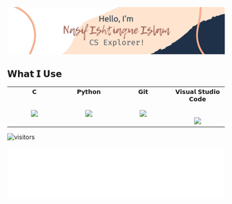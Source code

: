 <img alt="Hello, I'm Nasif. " src="https://raw.githubusercontent.com/oii-nasif/oii-nasif/master/images/header.jpg"> 


<!-- Current Projects
<div><p>The projects I am currently working on: </p></div>
[![ReadMe Card](https://github-readme-stats.vercel.app/api/pin/?username=oii-nasif&repo=reponame)](repo link)
[![ReadMe Card](https://github-readme-stats.vercel.app/api/pin/?username=oii-nasif&repo=reponame)](repo link)
<br />


<a href="https://github.com/oii-nasif/github-readme-stats">
  <img align="center" src="https://github-readme-stats.vercel.app/api?username=oii-nasif&show_icons=true&line_height=27" alt="Nasif's github stats" />
</a>
<!-- Visitors deactivated 
<p align="center"> 
  Visitor count<br>
  <img src="https://profile-counter.glitch.me/oii-nasif/count.svg" />
</p>
-->

## 𝗪𝗵𝗮𝘁 𝗜 𝗨𝘀𝗲

<table>
  <tbody>
    <tr valign="top">
      <td width="25%" align="center">
        <span>𝗖</span><br><br><br>
        <img height="64px" src="https://cdn.svgporn.com/logos/c.svg">
      </td>
      <td width="25%" align="center">
        <span>𝗣𝘆𝘁𝗵𝗼𝗻</span><br><br><br>
        <img height="64px" src="https://cdn.svgporn.com/logos/python.svg">
      </td>
        <td width="25%" align="center">
        <span>𝗚𝗶𝘁</span><br><br><br>
        <img height="64px" src="https://cdn.svgporn.com/logos/git-icon.svg">
      </td>
      <td width="25%" align="center">
        <span>𝗩𝗶𝘀𝘂𝗮𝗹 𝗦𝘁𝘂𝗱𝗶𝗼 𝗖𝗼𝗱𝗲</span><br><br><br>
        <img height="64px" src="https://cdn.svgporn.com/logos/visual-studio-code.svg">
      </td>
    </tr>
  </tbody>
</table>

![visitors](https://visitor-badge.laobi.icu/badge?page_id=oii-nasif.oii-nasif)


<!-- Footer -->
<div align="center">
    <img height="120" alt="Thanks for visiting me" width="100%" src="https://raw.githubusercontent.com/oii-nasif/oii-nasif/master/images/marquee.svg" />
    <br />
</div>